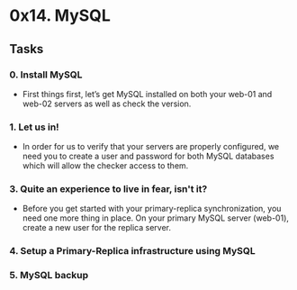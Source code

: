 # 0x14. MySQL

## Tasks
### 0. Install MySQL
- First things first, let’s get MySQL installed on both your web-01 and web-02 servers as well as check the version.

### 1. Let us in!
- In order for us to verify that your servers are properly configured, we need you to create a user and password for both MySQL databases which will allow the checker access to them.

### 3. Quite an experience to live in fear, isn't it?
- Before you get started with your primary-replica synchronization, you need one more thing in place. On your primary MySQL server (web-01), create a new user for the replica server.

### 4. Setup a Primary-Replica infrastructure using MySQL

### 5. MySQL backup
